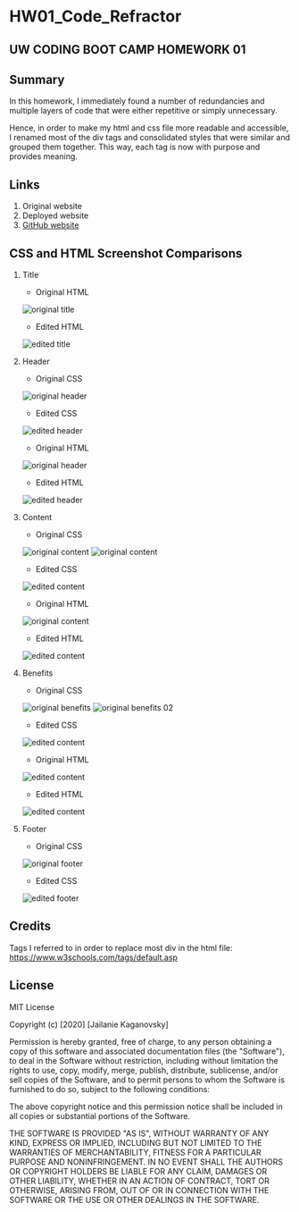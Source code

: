 # HW01_Code_Refractor

## UW CODING BOOT CAMP HOMEWORK 01

## Summary
In this homework, I immediately found a number of redundancies and multiple layers of code that were either repetitive or simply unnecessary.

Hence, in order to make my html and css file more readable and accessible, I renamed most of the div tags and consolidated styles that were similar and grouped them together. This way, each tag is now with purpose and provides meaning.

## Links
1. Original website
1. Deployed website
1. [GitHub website](https://jkaganovsky.github.io/HW01_Code_Refractor/)

## CSS and HTML Screenshot Comparisons
1. Title
    * Original HTML

    ![original title](./Develop/screenshots/original-title-html.png)

    * Edited HTML

    ![edited title](./Develop/screenshots/edited-title-html.png)


1. Header
    * Original CSS

    ![original header](./Develop/screenshots/original-header-css.png)

    * Edited CSS

    ![edited header](./Develop/screenshots/edited-header-css.png)

    * Original HTML

    ![original header](./Develop/screenshots/original-header-html.png)

    * Edited HTML

    ![edited header](./Develop/screenshots/edited-header-html.png)

1. Content
    * Original CSS

    ![original content](./Develop/screenshots/original-content-css-01.png)
    ![original content](./Develop/screenshots/original-content-css-02.png)

    * Edited CSS

    ![edited content](./Develop/screenshots/edited-content-css.png)

    * Original HTML

    ![original content](./Develop/screenshots/original-content-html.png)

    * Edited HTML

    ![edited content](./Develop/screenshots/edited-content-html.png)

1. Benefits
    * Original CSS

    ![original benefits](./Develop/screenshots/original-benefits-css-01.png)
    ![original benefits 02](./Develop/screenshots/original-benefits-css-02.png)

    * Edited CSS

    ![edited content](./Develop/screenshots/edited-benefits-css.png)

    * Original HTML

    ![edited content](./Develop/screenshots/original-benefits-html.png)

    * Edited HTML

    ![edited content](./Develop/screenshots/edited-benefits-html.png)

1. Footer
    * Original CSS

    ![original footer](./Develop/screenshots/original-footer-css.png)

    * Edited CSS

    ![edited footer](./Develop/screenshots/edited-footer-css.png)


## Credits
Tags I referred to in order to replace most div in the html file:
https://www.w3schools.com/tags/default.asp


## License
MIT License

Copyright (c) [2020] [Jailanie Kaganovsky]

Permission is hereby granted, free of charge, to any person obtaining a copy
of this software and associated documentation files (the "Software"), to deal
in the Software without restriction, including without limitation the rights
to use, copy, modify, merge, publish, distribute, sublicense, and/or sell
copies of the Software, and to permit persons to whom the Software is
furnished to do so, subject to the following conditions:

The above copyright notice and this permission notice shall be included in all
copies or substantial portions of the Software.

THE SOFTWARE IS PROVIDED "AS IS", WITHOUT WARRANTY OF ANY KIND, EXPRESS OR
IMPLIED, INCLUDING BUT NOT LIMITED TO THE WARRANTIES OF MERCHANTABILITY,
FITNESS FOR A PARTICULAR PURPOSE AND NONINFRINGEMENT. IN NO EVENT SHALL THE
AUTHORS OR COPYRIGHT HOLDERS BE LIABLE FOR ANY CLAIM, DAMAGES OR OTHER
LIABILITY, WHETHER IN AN ACTION OF CONTRACT, TORT OR OTHERWISE, ARISING FROM,
OUT OF OR IN CONNECTION WITH THE SOFTWARE OR THE USE OR OTHER DEALINGS IN THE
SOFTWARE.